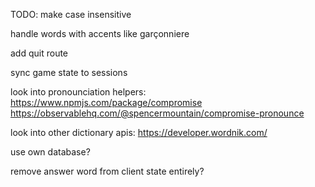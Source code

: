 TODO:
make case insensitive

handle words with accents like garçonniere

add quit route

sync game state to sessions

look into pronounciation helpers:
https://www.npmjs.com/package/compromise
https://observablehq.com/@spencermountain/compromise-pronounce

look into other dictionary apis:
https://developer.wordnik.com/

use own database?

remove answer word from client state entirely?

